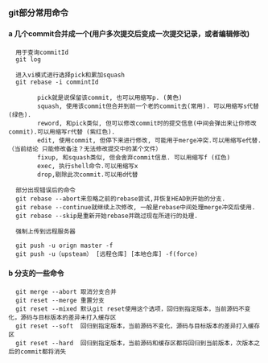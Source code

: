 ### git部分常用命令
#### a 几个commit合并成一个(用户多次提交后变成一次提交记录，或者编辑修改)

      用于查询commitId
      git log 
      
      进入vi模式进行选择pick和累加squash 
      git rebase -i commintId 
      
            pick就是说保留该commit, 也可以用缩写p. (黄色)
            squash, 使用该commit但合并到前一个老的commit去(常用). 可以用缩写s代替 (绿色).
            reword, 和pick类似, 但可以修改commit时的提交信息(中间会弹出来让你修改commit).可以用缩写r代替 (紫红色).
            edit, 使用commit, 但停下来进行修改, 可能用于merge冲突.可以用缩写e代替.（当前结论 只能修改备注？无法修改提交中的某个文件）
            fixup, 和squash类似, 但会舍弃commit信息. 可以用缩写f (红色)
            exec, 执行shell命令.可以用缩写x
            drop,剔除此次commit.可以用d代替
  
      部分出现错误后的命令
      git rebase --abort来忽略之前的rebase尝试,并恢复HEAD到开始的分支.
      git rebase --continue就继续上次修改, 一般是rebase中间处理merge冲突后使用.
      git rebase --skip是重新开始rebase并跳过现在所进行的处理.

      强制上传到远程服务器

      git push -u orign master -f 
      git push -u（upsteam） [远程仓库] [本地仓库] -f(force)

#### b 分支的一些命令
      git merge --abort 取消分支合并
      git reset --merge 重置分支
      git reset --mixed 默认git reset使用这个选项，回归到指定版本，当前源码不变化，源码与目标版本的差异未打入缓存区
      git reset --soft  回归到指定版本，当前源码不变化，源码与目标版本的差异打入缓存区
      git reset --hard  回归到指定版本，当前源码和缓存区都将回归到当前版本，次版本之后的commit都将消失
  
  
  
